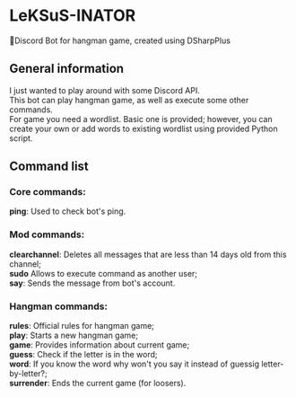 # LeKSuS-INATOR
👾Discord Bot for hangman game, created using DSharpPlus

## General information
I just wanted to play around with some Discord API.\
This bot can play hangman game, as well as execute some other commands.\
For game you need a wordlist. Basic one is provided; however, you can create your own or add words to existing wordlist using provided Python script.

## Command list
### Core commands:
**ping**: Used to check bot's ping.

### Mod commands:
**clearchannel**: Deletes all messages that are less than 14 days old from this channel;\
**sudo** Allows to execute command as another user;\
**say**: Sends the message from bot's account.

### Hangman commands:
**rules**: Official rules for hangman game;\
**play**: Starts a new hangman game;\
**game**: Provides information about current game;\
**guess**: Check if the letter is in the word;\
**word**: If you know the word why won't you say it instead of guessig letter-by-letter?;\
**surrender**: Ends the current game (for loosers).

